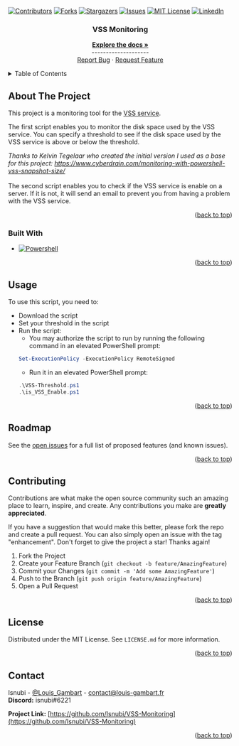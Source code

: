 <a name="readme-top"></a>

<!-- Projet Shields -->
[![Contributors][contributors-shield]][contributors-url]
[![Forks][forks-shield]][forks-url]
[![Stargazers][stars-shield]][stars-url]
[![Issues][issues-shield]][issues-url]
[![MIT License][license-shield]][license-url]
[![LinkedIn][linkedin-shield]][linkedin-url]

<!-- Replace these markers with infos - "VSS-Monitoring"-->


<div align="center">


<h3 align="center">VSS Monitoring</h3>
  <p align="center">
    <a href="https://github.com/Isnubi/VSS-Monitoring/"><strong>Explore the docs »</strong></a>
    <br />--------------------
    <br />
    <a href="https://github.com/Isnubi/VSS-Monitoring/issues">Report Bug</a>
    ·
    <a href="https://github.com/Isnubi/VSS-Monitoring/issues">Request Feature</a>
  </p>
</div>


<!-- TABLE OF CONTENTS -->
<details>
  <summary>Table of Contents</summary>
  <ol>
    <li>
      <a href="#about-the-project">About The Project</a>
      <ul>
        <li><a href="#built-with">Built With</a></li>
      </ul>
    </li>
    <li><a href="#usage">Usage</a></li>
    <li><a href="#roadmap">Roadmap</a></li>
    <li><a href="#contributing">Contributing</a></li>
    <li><a href="#license">License</a></li>
    <li><a href="#contact">Contact</a></li>
  </ol>
</details>



<!-- ABOUT THE PROJECT -->
## About The Project

This project is a monitoring tool for the [VSS service](https://learn.microsoft.com/en-us/windows-server/storage/file-server/volume-shadow-copy-service).

The first script enables you to monitor the disk space used by the VSS service. You can specify a threshold to see if the disk space used by the VSS service is above or below the threshold.

*Thanks to Kelvin Tegelaar who created the initial version I used as a base for this project: https://www.cyberdrain.com/monitoring-with-powershell-vss-snapshot-size/*
<br><br>
The second script enables you to check if the VSS service is enable on a server. If it is not, it will send an email to prevent you from having a problem with the VSS service.

<p align="right">(<a href="#readme-top">back to top</a>)</p>



### Built With

* [![Powershell][powershell-shield]][powershell-url]

<p align="right">(<a href="#readme-top">back to top</a>)</p>



<!-- USAGE EXAMPLES -->
## Usage

To use this script, you need to:
* Download the script
* Set your threshold in the script
* Run the script:
    * You may authorize the script to run by running the following command in an elevated PowerShell prompt:
    ```powershell
    Set-ExecutionPolicy -ExecutionPolicy RemoteSigned
    ```
    * Run it in an elevated PowerShell prompt:
    ```powershell
    .\VSS-Threshold.ps1
    .\is_VSS_Enable.ps1
    ```


<p align="right">(<a href="#readme-top">back to top</a>)</p>



<!-- ROADMAP -->
## Roadmap


See the [open issues](https://github.com/Isnubi/VSS-Monitoring/issues) for a full list of proposed features (and known issues).

<p align="right">(<a href="#readme-top">back to top</a>)</p>



<!-- CONTRIBUTING -->
## Contributing

Contributions are what make the open source community such an amazing place to learn, inspire, and create. Any contributions you make are **greatly appreciated**.

If you have a suggestion that would make this better, please fork the repo and create a pull request. You can also simply open an issue with the tag "enhancement".
Don't forget to give the project a star! Thanks again!

1. Fork the Project
2. Create your Feature Branch (`git checkout -b feature/AmazingFeature`)
3. Commit your Changes (`git commit -m 'Add some AmazingFeature'`)
4. Push to the Branch (`git push origin feature/AmazingFeature`)
5. Open a Pull Request

<p align="right">(<a href="#readme-top">back to top</a>)</p>



<!-- LICENSE -->
## License

Distributed under the MIT License. See `LICENSE.md` for more information.

<p align="right">(<a href="#readme-top">back to top</a>)</p>



<!-- CONTACT -->
## Contact


Isnubi - [@Louis_Gambart](https://twitter.com/Louis_Gambart) - [contact@louis-gambart.fr](mailto:louis-gambart.fr)
<br>**Discord:** isnubi#6221

**Project Link:** [https://github.com/Isnubi/VSS-Monitoring](https://github.com/Isnubi/VSS-Monitoring)

<p align="right">(<a href="#readme-top">back to top</a>)</p>




<!-- MARKDOWN LINKS & IMAGES -->
<!-- https://www.markdownguide.org/basic-syntax/#reference-style-links -->
[contributors-shield]: https://img.shields.io/github/contributors/Isnubi/VSS-Monitoring.svg?style=for-the-badge
[contributors-url]: https://github.com/Isnubi/VSS-Monitoring/graphs/contributors
[forks-shield]: https://img.shields.io/github/forks/Isnubi/VSS-Monitoring.svg?style=for-the-badge
[forks-url]: https://github.com/Isnubi/VSS-Monitoring/network/members
[stars-shield]: https://img.shields.io/github/stars/Isnubi/VSS-Monitoring.svg?style=for-the-badge
[stars-url]: https://github.com/Isnubi/VSS-Monitoring/stargazers
[issues-shield]: https://img.shields.io/github/issues/Isnubi/VSS-Monitoring.svg?style=for-the-badge
[issues-url]: https://github.com/Isnubi/VSS-Monitoring/issues
[license-shield]: https://img.shields.io/github/license/Isnubi/VSS-Monitoring.svg?style=for-the-badge
[license-url]: https://github.com/Isnubi/VSS-Monitoring/blob/master/LICENSE.md
[linkedin-shield]: https://img.shields.io/badge/-LinkedIn-black.svg?style=for-the-badge&logo=linkedin&colorB=555
[linkedin-url]: https://linkedin.com/in/louis-gambart
[Powershell-shield]: https://img.shields.io/badge/-Powershell-5391FE?style=for-the-badge&logo=powershell&logoColor=white
[Powershell-url]: https://docs.microsoft.com/en-us/powershell/
[Twitter-shield]: https://img.shields.io/twitter/follow/Louis_Gambart?style=social
[Twitter-url]: https://twitter.com/Louis_Gambart/
